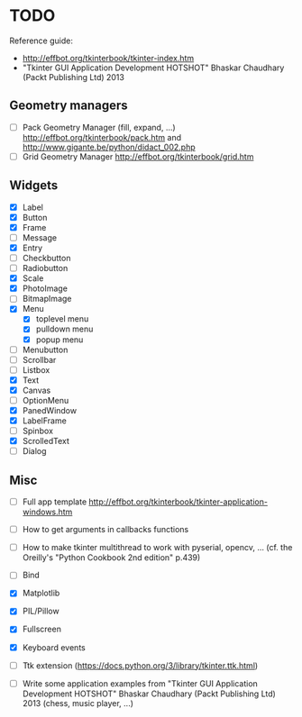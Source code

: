 # TODO

Reference guide:
- http://effbot.org/tkinterbook/tkinter-index.htm
- "Tkinter GUI Application Development HOTSHOT" Bhaskar Chaudhary (Packt Publishing Ltd) 2013

## Geometry managers

- [ ] Pack Geometry Manager (fill, expand, ...) http://effbot.org/tkinterbook/pack.htm and http://www.gigante.be/python/didact_002.php
- [ ] Grid Geometry Manager http://effbot.org/tkinterbook/grid.htm

## Widgets

- [x] Label
- [x] Button
- [x] Frame
- [ ] Message
- [x] Entry
- [ ] Checkbutton
- [ ] Radiobutton
- [x] Scale
- [x] PhotoImage
- [ ] BitmapImage
- [x] Menu
    - [x] toplevel menu
    - [x] pulldown menu
    - [x] popup menu
- [ ] Menubutton
- [ ] Scrollbar
- [ ] Listbox
- [x] Text
- [x] Canvas
- [ ] OptionMenu
- [x] PanedWindow
- [x] LabelFrame
- [ ] Spinbox
- [x] ScrolledText
- [ ] Dialog

## Misc

- [ ] Full app template http://effbot.org/tkinterbook/tkinter-application-windows.htm
- [ ] How to get arguments in callbacks functions
- [ ] How to make tkinter multithread to work with pyserial, opencv, ... (cf. the Oreilly's "Python Cookbook 2nd edition" p.439)
- [ ] Bind
- [x] Matplotlib
- [x] PIL/Pillow
- [x] Fullscreen
- [x] Keyboard events
- [ ] Ttk extension (https://docs.python.org/3/library/tkinter.ttk.html)
- [ ] Write some application examples from "Tkinter GUI Application Development HOTSHOT" Bhaskar Chaudhary (Packt Publishing Ltd) 2013 (chess, music player, ...)

